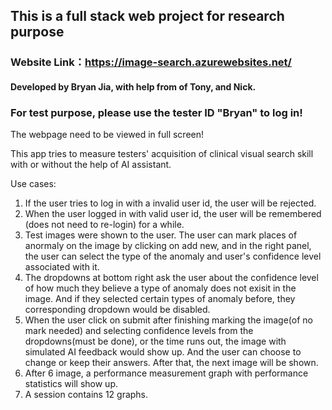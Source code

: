 ## This is a full stack web project for research purpose

### Website Link：https://image-search.azurewebsites.net/
#### Developed by Bryan Jia, with help from of Tony, and Nick.

### For test purpose, please use the tester ID "Bryan" to log in!
The webpage need to be viewed in full screen!

This app tries to measure testers' acquisition of clinical visual search skill with or without the help of AI assistant.

Use cases:
1. If the user tries to log in with a invalid user id, the user will be rejected.
2. When the user logged in with valid user id, the user will be remembered (does not need to re-login) for a while.
3. Test images were shown to the user. The user can mark places of anormaly on the image by clicking on add new, and in the right panel, the user can select the type of the anomaly and user's confidence level associated with it.
4. The dropdowns at bottom right ask the user about the confidence level of how much they believe a type of anomaly does not exisit in the image. And if they selected certain types of anomaly before, they corresponding dropdown would be disabled.
5. When the user click on submit after finishing marking the image(of no mark needed) and selecting confidence levels from the dropdowns(must be done), or the time runs out, the image with simulated AI feedback would show up. And the user can choose to change or keep their answers. After that, the next image will be shown. 
6. After 6 image, a performance measurement graph with performance statistics will show up.
7. A session contains 12 graphs.
